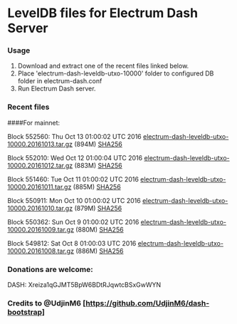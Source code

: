# LevelDB files for Electrum Dash Server

### Usage

1. Download and extract one of the recent files linked below.
2. Place 'electrum-dash-leveldb-utxo-10000' folder to configured DB folder in electrum-dash.conf
3. Run Electrum Dash server.

### Recent files

####For mainnet:

Block 552560: Thu Oct 13 01:00:02 UTC 2016 [electrum-dash-leveldb-utxo-10000.20161013.tar.gz](https://transfer.sh/I41g7/electrum-dash-leveldb-utxo-10000.20161013.tar.gz) (894M) [SHA256](https://transfer.sh/rCDLZ/electrum-dash-leveldb-utxo-10000.20161013.tar.gz.sha256)

Block 552010: Wed Oct 12 01:00:04 UTC 2016 [electrum-dash-leveldb-utxo-10000.20161012.tar.gz](https://transfer.sh/tDY8D/electrum-dash-leveldb-utxo-10000.20161012.tar.gz) (883M) [SHA256](https://transfer.sh/539MH/electrum-dash-leveldb-utxo-10000.20161012.tar.gz.sha256)

Block 551460: Tue Oct 11 01:00:02 UTC 2016 [electrum-dash-leveldb-utxo-10000.20161011.tar.gz](https://transfer.sh/ybbXF/electrum-dash-leveldb-utxo-10000.20161011.tar.gz) (885M) [SHA256](https://transfer.sh/I5ds0/electrum-dash-leveldb-utxo-10000.20161011.tar.gz.sha256)

Block 550911: Mon Oct 10 01:00:02 UTC 2016 [electrum-dash-leveldb-utxo-10000.20161010.tar.gz](https://transfer.sh/8i1Uf/electrum-dash-leveldb-utxo-10000.20161010.tar.gz) (879M) [SHA256](https://transfer.sh/nc8bA/electrum-dash-leveldb-utxo-10000.20161010.tar.gz.sha256)

Block 550362: Sun Oct  9 01:00:02 UTC 2016 [electrum-dash-leveldb-utxo-10000.20161009.tar.gz](https://transfer.sh/tsZkD/electrum-dash-leveldb-utxo-10000.20161009.tar.gz) (880M) [SHA256](https://transfer.sh/65j3k/electrum-dash-leveldb-utxo-10000.20161009.tar.gz.sha256)

Block 549812: Sat Oct  8 01:00:03 UTC 2016 [electrum-dash-leveldb-utxo-10000.20161008.tar.gz](https://transfer.sh/u6Uu4/electrum-dash-leveldb-utxo-10000.20161008.tar.gz) (886M) [SHA256](https://transfer.sh/eQmRp/electrum-dash-leveldb-utxo-10000.20161008.tar.gz.sha256)

### Donations are welcome:

DASH: Xreiza1qGJMT5BpW6BDtRJqwtcBSxGwWYN

### Credits to @UdjinM6 [https://github.com/UdjinM6/dash-bootstrap]
